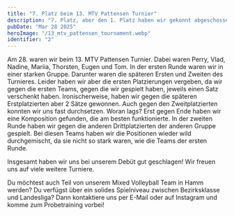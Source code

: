 ```yaml
---
title: "7. Platz beim 13. MTV Pattensen Turnier"
description: "7. Platz, aber den 1. Platz haben wir gekonnt abgeschossen!"
pubDate: "Mar 28 2025"
heroImage: "/13_mtv_pattensen_tournament.webp"
identifier: "2"
---
```


Am 28. waren wir beim 13. MTV Pattensen Turnier.
Dabei waren Perry, Vlad, Nadine, Mariia, Thorsten, Eugen und Tom.
In der ersten Runde waren wir in einer starken Gruppe. 
Darunter waren die späteren Ersten und Zweiten des Turnieres.
Leider haben wir aber die ersten Platzierungen vergeben, da 
wir gegen die ersten Teams, gegen die wir gespielt haben, 
jeweils einen Satz verschenkt haben.
Ironischerweise, haben wir gegen die späteren Erstplatzierten 
aber 2 Sätze gewonnen. Auch gegen den Zweitplatzierten
konnten wir uns fast durchsetzen.
Woran lags? Erst gegen Ende haben wir eine Komposition 
gefunden, die am besten funktionierte. 
In der zweiten Runde haben wir gegen die anderen Drittplatzierten 
der anderen Gruppe gespielt. Bei diesen Teams haben wir die 
Positionen wieder wild durchgemischt, da sie nicht so stark 
waren, wie die Teams der ersten Runde. 

Insgesamt haben wir uns bei unserem Debüt gut geschlagen!
Wir freuen uns auf viele weitere Turniere.

Du möchtest auch Teil von unserem Mixed Volleyball Team in Hamm werden?
Du verfügst über ein solides Spielniveau zwischen Bezirksklasse und Landesliga?
Dann kontaktiere uns per E-Mail oder auf Instagram und komme zum Probetraining vorbei!
